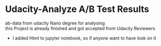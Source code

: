 # Udacity-Analyze A/B Test Results
ab-data from udacity Nano degree for analysing
<br>this Project is already finished and got accepted from Udacity Reviewers
- I added Html to jupyter notebook, so if anyone want to have look on it
